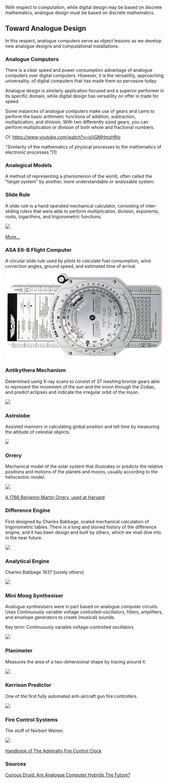 With respect to computation, while digital design may be based on discrete mathematics, analogue design must be based on discrete mathematics.

## Toward Analogue Design

In this respect, analogue computers serve as object lessons as we develop new analogue designs and computational installations.

### Analogue Computers

There is a clear speed and power consumption advantage of analogue computers over digital computers. However, it is the versatility, approaching universality, of digital computers that has made them so pervasive today.

Analogue design is similarly application focused and a superior performer in its specific domain, while digital design has versatility on offer in trade for speed.

Some instances of analogue computers make use of gears and cams to perform the basic arithmetic functions of addition, subtraction, multiplication, and division. With two differently sized gears, you can perform multiplication or division of both whole and fractional numbers.

Cf. https://www.youtube.com/watch?v=isVQMHmzHNo

"Similarity of the mathematics of physical processes to the mathematics of electronic processes."[1]

### Analogical Models

A method of representing a phenomenon of the world, often called the "target system" by another, more understandable or analysable system.

### Slide Rule

A slide rule is a hand operated mechanical calculator, consisting of inter-sliding rulers that were able to perform multiplication, division, exponents, roots, logarithms, and trigonometric functions.

<img src="https://sliderulemuseum.com/SR_Class/Figure0_SR_Parts_med.jpg">

<a href="https://sliderulemuseum.com/SR_Course.shtml">More...</a>

### ASA E6-B Flight Computer

A circular slide rule used by pilots to calculate fuel consumption, wind correction angles, ground speed, and estimated time of arrival.

<img src="/static/ASA-E6-B-Flight-Computer.png" class="article_image">

### Antikythera Mechanism

Determined using X-ray scans to consist of 37 meshing bronze gears able to represent the movement of the sun and the moon through the Zodiac, and predict eclipses and indicate the irregular orbit of the moon.

<img src="https://cdn.mos.cms.futurecdn.net/5qTGKH9yovCUbmnnGiND7-650-80.jpg.webp" class="article_image">

### Astrolobe

Assisted mariners in calculating global position and tell time by measuring the altitude of celestial objects.

<img src="https://www.worldhistory.org/img/r/p/1000x1200/17846.png.webp?v=1702340883-1693382275" class="article_image" style="clip-path: inset(0px 5px 0px 0px);">

### Orrery

Mechanical model of the solar system that illustrates or predicts the relative positions and motions of the planets and moons, usually according to the heliocentric model.

<img src="https://collections.rmg.co.uk/media/3/538/628/s9689_001.jpg" class="article_image">

[A 1766 Benjamin Martin Orrery, used at Harvard](https://en.wikipedia.org/wiki/Orrery#/media/File:Planetarium_in_Putnam_Gallery_2,_2009-11-24.jpg)

### Difference Engine

First designed by Charles Babbage, scaled mechanical calculation of trigonometric tables. There is a long and storied history of the difference engine, and it has been design and built by others, which we shall dive into in the near future.

<img src="https://cdn.britannica.com/10/23610-050-6E34CF6B/portion-Difference-Engine-Charles-Babbage-logarithm-tables-1832.jpg?w=300" class="article_image">

### Analytical Engine

Charles Babbage 1837 [surely others]

<img src="https://www.sciencemuseum.org.uk/sites/default/files/styles/embedded_image/public/2023-07/1878-0003_%280001%29.png?itok=vpReBZPp" class="article_image">

### Mini Moog Synthesiser

Analogue synthesisers were in part based on analogue computer circuits. Uses Continuously variable voltage controlled-oscillators, filters, amplifiers, and envelope generators to create (musical) sounds.

Key term: Continuously variable voltage-controlled oscillators

<img src="https://www.bettermusic.com.au/media/catalog/product/m/o/moog_model_d_partner-1.jpg?optimize=high&fit=bounds&height=1200&width=1920" class="article_image">

### Planimeter

Measures the area of a two-dimensional shape by tracing around it.

<img src="https://www.tandfonline.com/cms/asset/724a8f0e-4828-45a4-b802-043d69c621ea/ucmj_a_1702852_f0001_c.jpg" class="article_image">

### Kerrison Predictor

One of the first fully automated anti-aircraft gun fire controllers.

<img src="https://spitfirespares.co.uk/Website%20Products%20382/ATS%20Predictor%20Team.jpg" class="article_image">

### Fire Control Systems

The stuff of Norbert Weiner. 

<img src="https://maritime.org/doc/afcc/img/frontpiece.jpg" class="article_image">

<a href="https://maritime.org/doc/afcc/index.php">Handbook of The Admiralty Fire Control Clock</a>

### Sources

[Curious Droid: Are Analogue Computer Hybrids The Future?](https://www.youtube.com/watch?v=e2Mtt2rb654)